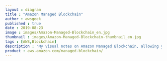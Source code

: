 ```yaml
---
layout : diagram
title : "Amazon Managed Blockchain"
author : awsgeek
published : true
date : 2019-08-23
image : images/Amazon-Managed-Blockchain_en.jpg
thumbnail : images/Amazon-Managed-Blockchain-thumbnail_en.jpg
tags : [AWS,Blockchain]
description : "My visual notes on Amazon Managed Blockchain, allowing you to easily create and manage scalable blockchain networks"
product : aws.amazon.com/managed-blockchain/
---
```

